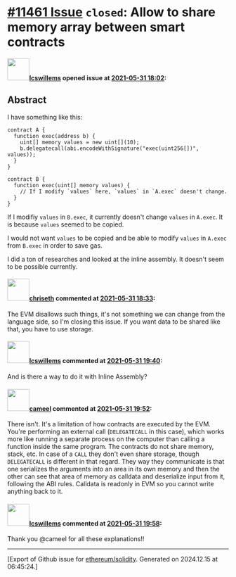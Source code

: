 # [\#11461 Issue](https://github.com/ethereum/solidity/issues/11461) `closed`: Allow to share memory array between smart contracts

#### <img src="https://avatars.githubusercontent.com/u/5437552?u=98acea38636a619b75a99daf970a4a9769690114&v=4" width="50">[lcswillems](https://github.com/lcswillems) opened issue at [2021-05-31 18:02](https://github.com/ethereum/solidity/issues/11461):

## Abstract

I have something like this:

```solidity
contract A {
  function exec(address b) {
    uint[] memory values = new uint[](10);
    b.delegatecall(abi.encodeWithSignature("exec(uint256[])", values));
  }
}

contract B {
  function exec(uint[] memory values) {
    // If I modify `values` here, `values` in `A.exec` doesn't change.
  }
}
```

If I modifiy `values` in `B.exec`, it currently doesn't change `values` in `A.exec`. It is because `values` seemed to be copied.

I would not want `values` to be copied and be able to modify `values` in `A.exec` from `B.exec` in order to save gas.

I did a ton of researches and looked at the inline assembly. It doesn't seem to be possible currently.

#### <img src="https://avatars.githubusercontent.com/u/9073706?v=4" width="50">[chriseth](https://github.com/chriseth) commented at [2021-05-31 18:33](https://github.com/ethereum/solidity/issues/11461#issuecomment-851629802):

The EVM disallows such things, it's not something we can change from the language side, so I'm closing this issue. If you want data to be shared like that, you have to use storage.

#### <img src="https://avatars.githubusercontent.com/u/5437552?u=98acea38636a619b75a99daf970a4a9769690114&v=4" width="50">[lcswillems](https://github.com/lcswillems) commented at [2021-05-31 19:40](https://github.com/ethereum/solidity/issues/11461#issuecomment-851650202):

And is there a way to do it with Inline Assembly?

#### <img src="https://avatars.githubusercontent.com/u/137030?v=4" width="50">[cameel](https://github.com/cameel) commented at [2021-05-31 19:52](https://github.com/ethereum/solidity/issues/11461#issuecomment-851653579):

There isn't. It's a limitation of how contracts are executed by the EVM. You're performing an external call (`DELEGATECALL` in this case), which works more like running a separate process on the computer than calling a function inside the same program. The contracts do not share memory, stack, etc. In case of a `CALL` they don't even share storage, though `DELEGATECALL` is different in that regard. They way they communicate is that one serializes the arguments into an area in its own memory and then the other can see that area of memory as calldata and deserialize input from it, following the ABI rules. Calldata is readonly in EVM so you cannot write anything back to it.

#### <img src="https://avatars.githubusercontent.com/u/5437552?u=98acea38636a619b75a99daf970a4a9769690114&v=4" width="50">[lcswillems](https://github.com/lcswillems) commented at [2021-05-31 19:58](https://github.com/ethereum/solidity/issues/11461#issuecomment-851655202):

Thank you @cameel for all these explanations!!


-------------------------------------------------------------------------------



[Export of Github issue for [ethereum/solidity](https://github.com/ethereum/solidity). Generated on 2024.12.15 at 06:45:24.]
